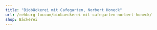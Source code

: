 ```yaml
---
title: "Biobäckerei mit Cafegarten, Norbert Honeck"
url: /rehburg-loccum/biobaeckerei-mit-cafegarten-norbert-honeck/
shop: Bäckerei
---
```

